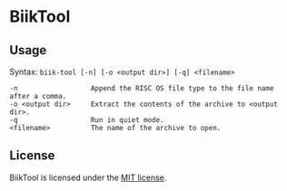 # BiikTool

## Usage
Syntax: `biik-tool [-n] [-o <output dir>] [-q] <filename>`

    -n                  Append the RISC OS file type to the file name after a comma.
    -o <output dir>     Extract the contents of the archive to <output dir>.
    -q                  Run in quiet mode.
    <filename>          The name of the archive to open.

## License
BiikTool is licensed under the [MIT license](LICENSE).
